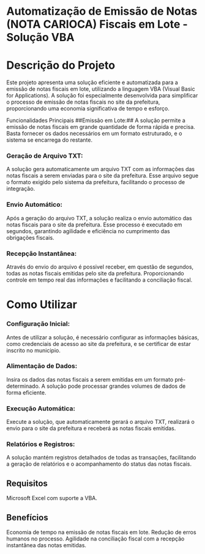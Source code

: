  
# Automatização de Emissão de Notas (NOTA CARIOCA) Fiscais em Lote  - Solução VBA
# Descrição do Projeto
Este projeto apresenta uma solução eficiente e automatizada para a emissão de notas fiscais em lote, utilizando a linguagem VBA (Visual Basic for Applications). A solução foi especialmente desenvolvida para simplificar o processo de emissão de notas fiscais no site da prefeitura, proporcionando uma economia significativa de tempo e esforço.

Funcionalidades Principais
##Emissão em Lote:## A solução permite a emissão de notas fiscais em grande quantidade de forma rápida e precisa. Basta fornecer os dados necessários em um formato estruturado, e o sistema se encarrega do restante.

### Geração de Arquivo TXT:
A solução gera automaticamente um arquivo TXT com as informações das notas fiscais a serem enviadas para o site da prefeitura. Esse arquivo segue o formato exigido pelo sistema da prefeitura, facilitando o processo de integração.

### Envio Automático:
Após a geração do arquivo TXT, a solução realiza o envio automático das notas fiscais para o site da prefeitura. Esse processo é executado em segundos, garantindo agilidade e eficiência no cumprimento das obrigações fiscais.

### Recepção Instantânea: 
Através do envio do arquivo é possivel receber, em questão de segundos, todas as notas fiscais emitidas pelo site da prefeitura. Proporcionando controle em tempo real das informações e facilitando a conciliação fiscal.

# Como Utilizar
### Configuração Inicial: 
Antes de utilizar a solução, é necessário configurar as informações básicas, como credenciais de acesso ao site da prefeitura, e se certificar de estar inscrito no municipio.

### Alimentação de Dados:
Insira os dados das notas fiscais a serem emitidas em um formato pré-determinado. A solução pode processar grandes volumes de dados de forma eficiente.

### Execução Automática:
Execute a solução, que automaticamente gerará o arquivo TXT, realizará o envio para o site da prefeitura e receberá as notas fiscais emitidas.

### Relatórios e Registros: 
A solução mantém registros detalhados de todas as transações, facilitando a geração de relatórios e o acompanhamento do status das notas fiscais.

## Requisitos
Microsoft Excel com suporte a VBA.
## Benefícios
Economia de tempo na emissão de notas fiscais em lote.
Redução de erros humanos no processo.
Agilidade na conciliação fiscal com a recepção instantânea das notas emitidas.

